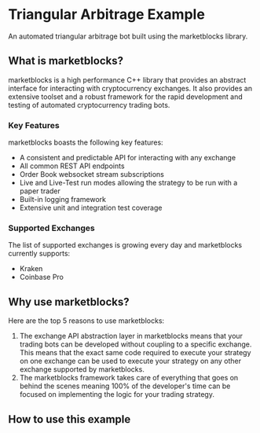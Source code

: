 # Triangular Arbitrage Example
An automated triangular arbitrage bot built using the marketblocks library.

## What is marketblocks?
marketblocks is a high performance C++ library that provides an abstract interface for interacting with cryptocurrency exchanges. It also provides an extensive toolset and a robust framework for the rapid development and testing of automated cryptocurrency trading bots. 

### Key Features
marketblocks boasts the following key features:
  - A consistent and predictable API for interacting with any exchange
  - All common REST API endpoints
  - Order Book websocket stream subscriptions
  - Live and Live-Test run modes allowing the strategy to be run with a paper trader
  - Built-in logging framework
  - Extensive unit and integration test coverage

### Supported Exchanges
The list of supported exchanges is growing every day and marketblocks currently supports:
  - Kraken
  - Coinbase Pro

## Why use marketblocks?
Here are the top 5 reasons to use marketblocks:
  1. The exchange API abstraction layer in marketblocks means that your trading bots can be developed without coupling to a specific exchange.
     This means that the exact same code required to execute your strategy on one exchange can be used to execute your strategy on any other exchange supported by                  marketblocks. 
  2. The marketblocks framework takes care of everything that goes on behind the scenes meaning 100% of the developer's time can be focused on implementing the logic for            your trading strategy. 


## How to use this example
